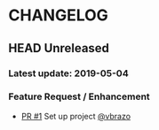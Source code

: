 # CHANGELOG

## HEAD Unreleased

### Latest update: 2019-05-04

### Feature Request / Enhancement

 - [PR #1](https://github.com/hackathon-25/trashfun-api/pull/1) Set up project [@vbrazo](https://github.com/vbrazo)
